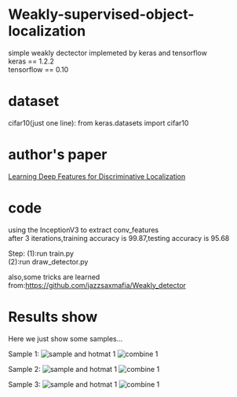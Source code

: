 # Weakly-supervised-object-localization
 simple weakly dectector implemeted by keras and tensorflow<br>
 keras == 1.2.2<br>
 tensorflow == 0.10<br>
 
 
# dataset
cifar10(just one line): from keras.datasets import cifar10
 
# author's paper
[Learning Deep Features for Discriminative Localization](https://arxiv.org/pdf/1512.04150.pdf)


# code
using the InceptionV3 to extract conv_features<br>
after 3 iterations,training accuracy is 99.87,testing accuracy is 95.68<br>

Step: (1):run train.py<br>
      (2):run draw_detector.py<br>

also,some tricks are learned from:https://github.com/jazzsaxmafia/Weakly_detector<br>


# Results show
Here we just show some samples...



Sample 1:
![sample and hotmat 1](https://github.com/ray0809/weakly-supervised-object-localization/blob/master/result_pic/1.jpg)
![combine 1](https://github.com/ray0809/weakly-supervised-object-localization/blob/master/result_pic/2.jpg)


Sample 2:
![sample and hotmat 1](https://github.com/ray0809/weakly-supervised-object-localization/blob/master/result_pic/3.jpg)
![combine 1](https://github.com/ray0809/weakly-supervised-object-localization/blob/master/result_pic/4.jpg)

Sample 3:
![sample and hotmat 1](https://github.com/ray0809/weakly-supervised-object-localization/blob/master/result_pic/5.jpg)
![combine 1](https://github.com/ray0809/weakly-supervised-object-localization/blob/master/result_pic/6.jpg)
